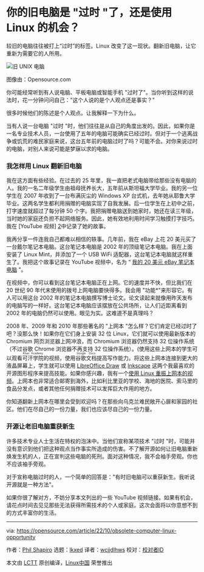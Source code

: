 [#]: subject: "Is your old computer 'obsolete', or is it a Linux opportunity?"
[#]: via: "https://opensource.com/article/22/10/obsolete-computer-linux-opportunity"
[#]: author: "Phil Shapiro https://opensource.com/users/pshapiro"
[#]: collector: "lkxed"
[#]: translator: "wcjjdlhws"
[#]: reviewer: " "
[#]: publisher: " "
[#]: url: " "

你的旧电脑是 "过时 "了，还是使用 Linux 的机会？
======
较旧的电脑往往被打上“过时”的标签。Linux 改变了这一现状。翻新旧电脑，让它重新为需要它的人所用。

![旧 UNIX 电脑][1]

图像由：Opensource.com

你可能经常听到有人说电脑、平板电脑或智能手机 "过时了"。当你听到这样的说法时，花一分钟问问自己："这个人说的是个人观点还是事实？"

很多时候他们的陈述是个人观点。让我解释一下为什么。

当有人说一台电脑 "过时 "时，他们往往是从自己的角度出发的。因此，如果你是一名专业技术人员，一台使用了五年的电脑可能确实已经过时。但对于一个逃离战争或饥荒的难民家庭来说，这台五年前的电脑过时了吗？可能不会。对你来说过时的电脑，对别人来说可能是梦寐以求的电脑。

### 我怎样用 Linux 翻新旧电脑

我在这方面有些经验。在过去的 25 年里，我一直把老式电脑带给那些没有电脑的人。我的一名二年级学生由祖母抚养长大，五年前从斯坦福大学毕业。我的另一位学生在 2007 年收到了一台布满灰尘的 Windows XP 台式机，去年她从耶鲁大学毕业。这两名学生都利用捐赠的电脑实现了自我发展。后一位学生在上初中之前，打字速度就超过了每分钟 50 个字。我把捐赠电脑送到她家时，她还在读三年级，当时她的家庭还负担不起网络服务。因此，她有效地利用时间学习触摸打字技巧。我在 [YouTube 视频] [2]中记录了她的故事。

我再分享一件连我自己都难以相信的轶事。几年前，我在 eBay 上花 20 美元买了一台戴尔笔记本电脑。这台笔记本电脑是 2002 年的顶级笔记本电脑。我在上面安装了 Linux Mint，并添加了一个 USB WiFi 适配器，这台笔记本电脑就这样重生了。我把这个故事记录在 YouTube 视频中，名为 “ [我的 20 美元 eBay 笔记本电脑][3] "。

在视频中，你可以看到这台笔记本电脑正在上网。它的速度并不快，但比我们在 20 世纪 90 年代末使用的拨号上网电脑要快得多。我会用 "功能*"来形容它。有人可以用这台 2002 年的笔记本电脑撰写博士论文。论文读起来就像用昨天发布的电脑写的一样好。这台笔记本电脑应该摆放在公共场所，让人们近距离看到  2002 年的电脑仍然可以使用。眼见为实。这难道不是真理吗？

2008 年、2009 年和 2010 年那些著名的 "上网本 "怎么样？它们肯定已经过时了吧？没那么快！如果你在它们身上安装 32 位 Linux，它们就可以使用最新版本的 Chromium 网页浏览器上网冲浪，而 Chromium 浏览器仍然支持 32 位操作系统（不过谷歌 Chrome 浏览器不再支持 32 位操作系统）。(使用这些上网本的学生可以观看<ruby>可汗学院<rt>Khan Academy</rt></ruby>的视频，使用<ruby>谷歌文档<rt>Google Docs</rt></ruby>提高写作能力。将这些上网本连接到更大的液晶屏幕上，学生就可以使用 [LibreOffice Draw][4] 或 [Inkscape][5] 这两个我最喜欢的开源图形程序来提高技能。如果你感兴趣，我有一个[使用 Linux 重振上网本的视频][6]。上网本也非常适合邮寄到海外，比如利比里亚的学校、海地的医院、索马里的食品分发点，或者其他任何捐赠技术可以发挥巨大作用的地方。

你知道翻新上网本在哪里会受到欢迎吗？在那些向乌克兰难民敞开心扉和家园的社区。他们在尽自己的一份力量，我们也应该尽自己的一份力量。

### 开源让老旧电脑重获新生

许多技术专业人士生活在特权的泡沫中。当他们宣称某项技术 "过时 "时，可能并没有意识到他们把这种观点当作事实所造成的伤害。不了解开源如何让旧电脑重新焕发生机的人，正在宣判这些电脑的死刑。面对这种情况，我不会袖手旁观。你也不应该袖手旁观。

对于宣称电脑过时的人，一个简单的回答是："有时旧电脑可以重获新生。我听说开源就是一种方法"。

如果你很了解对方，不妨分享本文列出的一些 YouTube 视频链接。如果有机会，请花点时间去见见那些无法获得所需技术的个人或家庭。这次会面将以你意想不到的方式丰富你的生活。

--------------------------------------------------------------------------------

via: https://opensource.com/article/22/10/obsolete-computer-linux-opportunity

作者：[Phil Shapiro][a]
选题：[lkxed][b]
译者：[wcjjdlhws](https://github.com/wcjjdlhws)
校对：[校对者ID](https://github.com/校对者ID)

本文由 [LCTT](https://github.com/LCTT/TranslateProject) 原创编译，[Linux中国](https://linux.cn/) 荣誉推出

[a]: https://opensource.com/users/pshapiro
[b]: https://github.com/lkxed
[1]: https://opensource.com/sites/default/files/lead-images/retro_old_unix_computer.png
[2]: https://www.youtube.com/watch?v=Ao_vOijz14U
[3]: https://www.youtube.com/watch?v=UZiN6nm-PUU
[4]: https://opensource.com/tags/libreoffice
[5]: https://opensource.com/downloads/inkscape-cheat-sheet
[6]: https://www.youtube.com/watch?v=GBYEclpvyGQ
